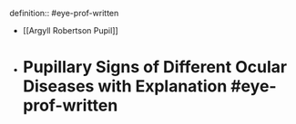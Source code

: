 definition:: #eye-prof-written

- [[Argyll Robertson Pupil]]
- # Pupillary Signs of Different Ocular Diseases with Explanation #eye-prof-written